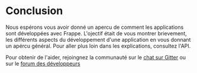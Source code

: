 <!-- add-breadcrumbs -->
# Conclusion

Nous espérons vous avoir donné un apercu de comment les applications sont développées avec Frappe. L'ojectif était de vous
montrer brievement, les différents aspects du développement d'une application en vous donnant un apércu général. Pour aller plus
loin dans les explications, consultez l'API.

Pour obtenir de l'aider, rejoingnez la communauté  sur le [chat sur Gitter](https://gitter.im/frappe/erpnext) ou sur le
[forum des développeurs](https://discuss.erpnext.com)

